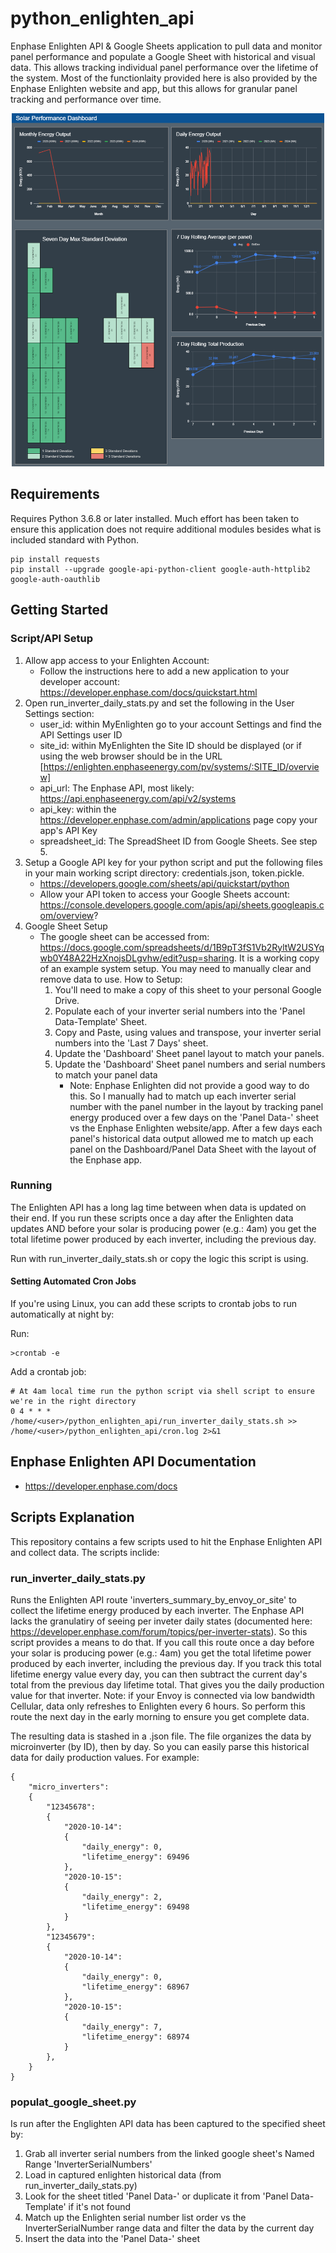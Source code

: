 # python_enlighten_api
Enphase Enlighten API & Google Sheets application to pull data and monitor panel performance and populate a Google Sheet with historical and visual data. This allows tracking individual panel performance over the lifetime of the system. Most of the functionlaity provided here is also provided by the Enphase Enlighten website and app, but this allows for granular panel tracking and performance over time.

<p align="center">
   <img src="solar_performance_example.png" width="500">
</p>

## Requirements
Requires Python 3.6.8 or later installed. Much effort has been taken to ensure this application does not require additional modules besides what is included standard with Python.

    pip install requests
    pip install --upgrade google-api-python-client google-auth-httplib2 google-auth-oauthlib

## Getting Started

### Script/API Setup
1. Allow app access to your Enlighten Account:
    * Follow the instructions here to add a new application to your developer account: https://developer.enphase.com/docs/quickstart.html
2. Open run_inverter_daily_stats.py and set the following in the User Settings section:
    * user_id: within MyEnlighten go to your account Settings and find the API Settings user ID
    * site_id: within MyEnlighten the Site ID should be displayed (or if using the web browser should be in the URL [https://enlighten.enphaseenergy.com/pv/systems/:SITE_ID/overview]
    * api_url: The Enphase API, most likely: https://api.enphaseenergy.com/api/v2/systems
    * api_key: within the https://developer.enphase.com/admin/applications page copy your app's API Key
    * spreadsheet_id: The SpreadSheet ID from Google Sheets. See step 5.
4. Setup a Google API key for your python script and put the following files in your main working script directory: credentials.json, token.pickle.
    * https://developers.google.com/sheets/api/quickstart/python
    * Allow your API token to access your Google Sheets account: https://console.developers.google.com/apis/api/sheets.googleapis.com/overview?
5. Google Sheet Setup
    * The google sheet can be accessed from: https://docs.google.com/spreadsheets/d/1B9pT3fS1Vb2RyltW2USYqwb0Y48A22HzXnojsDLgvhw/edit?usp=sharing. It is a working copy of an example system setup. You may need to manually clear and remove data to use.
How to Setup: 
        1. You'll need to make a copy of this sheet to your personal Google Drive.
        2. Populate each of your inverter serial numbers into the 'Panel Data-Template' Sheet.
        3. Copy and Paste, using values and transpose, your inverter serial numbers into the 'Last 7 Days' sheet.
        4. Update the 'Dashboard' Sheet panel layout to match your panels.
        5. Update the 'Dashboard' Sheet panel numbers and serial numbers to match your panel data
            * Note: Enphase Enlighten did not provide a good way to do this. So I manually had to match up each inverter serial number with the panel number in the layout by tracking panel energy produced over a few days on the 'Panel Data-<Year>' sheet vs the Enphase Enlighten website/app. After a few days each panel's historical data output allowed me to match up each panel on the Dashboard/Panel Data Sheet with the layout of the Enphase app.

### Running
The Enlighten API has a long lag time between when data is updated on their end. If you run these scripts once a day after the Enlighten data updates AND before your solar is producing power (e.g.: 4am) you get the total lifetime power produced by each inverter, including the previous day.

Run with run_inverter_daily_stats.sh or copy the logic this script is using.

#### Setting Automated Cron Jobs
If you're using Linux, you can add these scripts to crontab jobs to run automatically at night by:

Run:

    >crontab -e
Add a crontab job:

    # At 4am local time run the python script via shell script to ensure we're in the right directory
    0 4 * * * /home/<user>/python_enlighten_api/run_inverter_daily_stats.sh >> /home/<user>/python_enlighten_api/cron.log 2>&1

## Enphase Enlighten API Documentation

* https://developer.enphase.com/docs

## Scripts Explanation

This repository contains a few scripts used to hit the Enphase Enlighten API and collect data. The scripts inclide:

### run_inverter_daily_stats.py

Runs the Enlighten API route 'inverters_summary_by_envoy_or_site' to collect the lifetime energy produced by each inverter. The Enphase API lacks the granulatiry of seeing per inveter daily states (documented here: https://developer.enphase.com/forum/topics/per-inverter-stats). So this script provides a means to do that. If you call this route once a day before your solar is producing power (e.g.: 4am) you get the total lifetime power produced by each inverter, including the previous day. If you track this total lifetime energy value every day, you can then subtract the current day's total from the previous day lifetime total. That gives you the daily production value for that inverter. Note: if your Envoy is connected via low bandwidth Cellular, data only refreshes to Enlighten every 6 hours. So perform this route the next day in the early morning to ensure you get complete data.

The resulting data is stashed in a .json file. The file organizes the data by microinverter (by ID), then by day. So you can easily parse this historical data for daily production values.
For example:

    {
        "micro_inverters":
        {
            "12345678":
            {
                "2020-10-14":
                {
                    "daily_energy": 0,
                    "lifetime_energy": 69496
                },
                "2020-10-15":
                {
                    "daily_energy": 2,
                    "lifetime_energy": 69498
                }
            },
            "12345679":
            {
                "2020-10-14":
                {
                    "daily_energy": 0,
                    "lifetime_energy": 68967
                },
                "2020-10-15":
                {
                    "daily_energy": 7,
                    "lifetime_energy": 68974
                }
            },
        }
    }

### populat_google_sheet.py
Is run after the Englighten API data has been captured to the specified sheet by:
1. Grab all inverter serial numbers from the linked google sheet's Named Range 'InverterSerialNumbers'
2. Load in captured enlighten historical data (from run_inverter_daily_stats.py)
3. Look for the sheet titled 'Panel Data-<Current Year>' or duplicate it from 'Panel Data-Template' if it's not found
4. Match up the Enlighten serial number list order vs the InverterSerialNumber range data and filter the data by the current day
5. Insert the data into the 'Panel Data-<Current Year>' sheet
